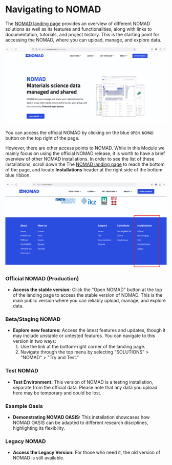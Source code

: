 # Navigating to NOMAD

The [NOMAD landing page](https://nomad-lab.eu/nomad-lab/) provides an overview of different NOMAD solutions as well as its features and functionalities, along with links to documentation, tutorials, and project history. This is the starting point for accessing the NOMAD, where you can upload, manage, and explore data.

![NOMAD Landing Page](images/NOMAD_landing_page.png)

You can access the official NOMAD by clicking on the blue ``OPEN NOMAD``
button on the top right of the page.

However, there are other access points to NOMAD. While in this Module we mainly focus on using the official NOMAD release, it is worth to have a brief overview of other NOMAD installations. In order to see the list of these installations, scroll down the The [NOMAD landing page](https://nomad-lab.eu/nomad-lab/) to reach the bottom of the page, and locate **Installations** header at the right side of the bottom blue ribbon.

![NOMAD Landing Page](images/NOMAD_installations.png)

### Official NOMAD (Production)

- **Access the stable version:** Click the "Open NOMAD" button at the top of the landing page to access the stable version of NOMAD. This is the main public version where you can reliably upload, manage, and explore data.

### Beta/Staging NOMAD

- **Explore new features:** Access the latest features and updates, though it may include unstable or untested features. You can navigate to this version in two ways:
  1. Use the link at the bottom-right corner of the landing page.
  2. Navigate through the top menu by selecting "SOLUTIONS" > "NOMAD" > "Try and Test."

### Test NOMAD

- **Test Environment:** This version of NOMAD is a testing installation, separate from the official data. Please note that any data you upload here may be temporary and could be lost.

### Example Oasis

- **Demonstrating NOMAD OASIS:** This installation showcases how NOMAD OASIS can be adapted to different research disciplines, highlighting its flexibility.

### Legacy NOMAD

- **Access the Legacy Version:** For those who need it, the old version of NOMAD is still available.


